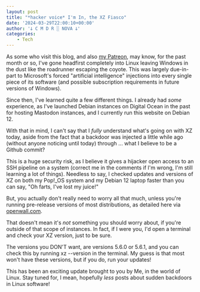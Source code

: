 ```yaml
---
layout: post
title: "*hacker voice* I'm In, the XZ Fiasco"
date: '2024-03-29T22:00:10+00:00'
author: '𐕣 C M D R ░ NOVA 𐕣'
categories:
    - Tech
---
```


<!-- wp:paragraph -->
<p>As some who visit this blog, and also <a href="https://www.patreon.com/cmdr_nova" target="_blank" rel="noreferrer noopener">my Patreon</a>, may know, for the past month or so, I've gone headfirst completely into Linux leaving Windows in the dust like the roadrunner escaping the coyote. This was largely due-in-part to Microsoft's forced "artificial intelligence" injections into every single piece of its software (and possible subscription requirements in future versions of Windows).</p>
<!-- /wp:paragraph -->

<!-- wp:paragraph -->
<p>Since then, I've learned quite a few different things. I already had <em>some</em> experience, as I've launched Debian instances on Digital Ocean in the past for hosting Mastodon instances, and I currently run this website on Debian 12.</p>
<!-- /wp:paragraph -->

<!-- wp:paragraph -->
<p>With that in mind, I can't say that I <em>fully</em> understand what's going on with XZ today, aside from the fact that a backdoor was injected a little while ago (without anyone noticing until today) through ... what I believe to be a Github commit?</p>
<!-- /wp:paragraph -->

<!-- wp:paragraph -->
<p>This is a huge security risk, as I believe it gives a hijacker open access to an SSH pipeline on a system (correct me in the comments if I'm wrong, I'm still learning a lot of things). Needless to say, I checked updates and versions of XZ on both my Pop!_OS system and my Debian 12 laptop faster than you can say, "Oh farts, I've lost my juice!"</p>
<!-- /wp:paragraph -->

<!-- wp:paragraph -->
<p>But, you actually don't really need to worry all that much, unless you're running pre-release versions of most distributions, as detailed here via <a href="https://www.openwall.com/lists/oss-security/2024/03/29/4" target="_blank" rel="noreferrer noopener">openwall.com</a>.</p>
<!-- /wp:paragraph -->

<!-- wp:paragraph -->
<p>That doesn't mean it's <em>not</em> something you should worry about, if you're outside of that scope of instances. In fact, if I were you, I'd open a terminal and check your XZ version, just to be sure.</p>
<!-- /wp:paragraph -->

<!-- wp:paragraph -->
<p>The versions you DON'T want, are versions 5.6.0 or 5.6.1, and you can check this by running xz --version in the terminal. My guess is that most won't have these versions, but if you do, run your updates!</p>
<!-- /wp:paragraph -->

<!-- wp:paragraph -->
<p>This has been an exciting update brought to you by Me, in the world of Linux. Stay tuned for, I mean, hopefully <em>less</em> posts about sudden backdoors in Linux software!</p>
<!-- /wp:paragraph -->